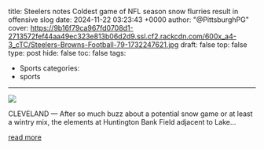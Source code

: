 title: Steelers notes Coldest game of NFL season snow flurries result in offensive slog
date: 2024-11-22 03:23:43 +0000
author: "@PittsburghPG"
cover: https://9b16f79ca967fd0708d1-2713572fef44aa49ec323e813b06d2d9.ssl.cf2.rackcdn.com/600x_a4-3_cTC/Steelers-Browns-Football-79-1732247621.jpg
draft: false
top: false
type: post
hide: false
toc: false
tags:
  - Sports
categories:
  - sports
---

![](https://9b16f79ca967fd0708d1-2713572fef44aa49ec323e813b06d2d9.ssl.cf2.rackcdn.com/600x_a4-3_cTC/Steelers-Browns-Football-79-1732247621.jpg)

CLEVELAND — After so much buzz about a potential snow game or at least a wintry mix, the elements at Huntington Bank Field adjacent to Lake...

[read more](https://www.post-gazette.com/sports/steelers/2024/11/21/steelers-browns-devin-bush-snow-weather-thursday-night-football-nfl/stories/202411210089)
